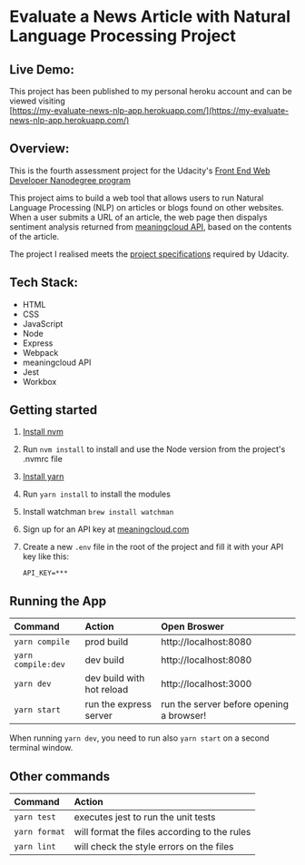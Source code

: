 # Evaluate a News Article with Natural Language Processing Project

## Live Demo:

This project has been published to my personal heroku account and can be viewed visiting<br /> [https://my-evaluate-news-nlp-app.herokuapp.com/](https://my-evaluate-news-nlp-app.herokuapp.com/)

## Overview:

This is the fourth assessment project for the Udacity's [Front End Web Developer Nanodegree program](https://www.udacity.com/course/front-end-web-developer-nanodegree--nd0011)

This project aims to build a web tool that allows users to run Natural Language Processing (NLP) on articles or blogs found on other websites. When a user submits a URL of an article, the web page then dispalys sentiment analysis returned from [meaningcloud API](https://www.meaningcloud.com/products/sentiment-analysis), based on the contents of the article.

The project I realised meets the [project specifications](https://review.udacity.com/#!/rubrics/3626/view) required by Udacity.

## Tech Stack:

- HTML
- CSS
- JavaScript
- Node
- Express
- Webpack
- meaningcloud API
- Jest
- Workbox

## Getting started

1. [Install nvm](https://github.com/creationix/nvm#installation)

1. Run `nvm install` to install and use the Node version from the project's .nvmrc file

1. [Install yarn](https://yarnpkg.com/lang/en/docs/install/)

1. Run `yarn install` to install the modules

1. Install watchman `brew install watchman`

1. Sign up for an API key at [meaningcloud.com](https://www.meaningcloud.com/developer/create-account)

1. Create a new `.env` file in the root of the project and fill it with your API key like this:
   ```
   API_KEY=***
   ```

## Running the App

| Command            | Action                    | Open Broswer                             |
| :----------------- | :------------------------ | :--------------------------------------- |
| `yarn compile`     | prod build                | http://localhost:8080                    |
| `yarn compile:dev` | dev build                 | http://localhost:8080                    |
| `yarn dev`         | dev build with hot reload | http://localhost:3000                    |
| `yarn start`       | run the express server    | run the server before opening a browser! |

When running `yarn dev`, you need to run also `yarn start` on a second terminal window.

## Other commands

| Command       | Action                                       |
| :------------ | :------------------------------------------- |
| `yarn test`   | executes jest to run the unit tests          |
| `yarn format` | will format the files according to the rules |
| `yarn lint`   | will check the style errors on the files     |
